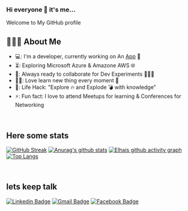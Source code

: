 ### Hi everyone 👋 it's me...
Welcome to My GitHub profile
<br>

## 👨🏻‍💻 About Me

- 💻: I'm a developer, currently working on An [App](https://github.com/ElhaiAgassi/Angel.git) 📱
- ⏳:  Exploring Microsoft Azure & Amazone AWS 🌐
- 🚀: Always ready to collaborate for Dev Experiments 🧑‍🤝‍🧑
- 👨‍💻: Love learn new thing every moment 🧠
- 🎯: Life Hack: "Explore 🔥 and Explode 💣 with knowledge" 
- ⚡: Fun fact: I love to attend Meetups for learning & Conferences for Networking<br>


<br>

## Here some stats
[![GitHub Streak](https://github-readme-streak-stats.herokuapp.com/?user=ElhaiAgassi&hide_border=true)](https://git.io/streak-stats)
[![Anurag's github stats](https://github-readme-stats.vercel.app/api?username=ElhaiAgassi&hide_border=true)](https://github.com/anuraghazra/github-readme-stats)
[![Elhais github activity graph](https://activity-graph.herokuapp.com/graph?username=ElhaiAgassi&theme=github)](https://github.com/ashutosh00710/github-readme-activity-graph)
[![Top Langs](https://github-readme-stats.vercel.app/api/top-langs/?username=ElhaiAgassi&layout=compact)](https://github.com/anuraghazra/github-readme-stats)

<br>

## lets keep talk
[![Linkedin Badge](https://img.shields.io/badge/LinkedIn-0077B5?style=for-the-badge&logo=linkedin&logoColor=white&link=https://www.linkedin.com/in/elhai-agassi)](https://www.linkedin.com/in/elhai-agassi)
[![Gmail Badge](https://img.shields.io/badge/Gmail-D14836?style=for-the-badge&logo=gmail&logoColor=white&link=mailto:Elhai.Agassi@gmail.com)](Elhai.Agassi@gmail.com)
[![Facebook Badge](https://img.shields.io/badge/Facebook-1877F2?style=for-the-badge&logo=facebook&logoColor=white&link=https://www.facebook.com/hanan.agassi.56)](https://www.facebook.com/hanan.agassi.56) 

